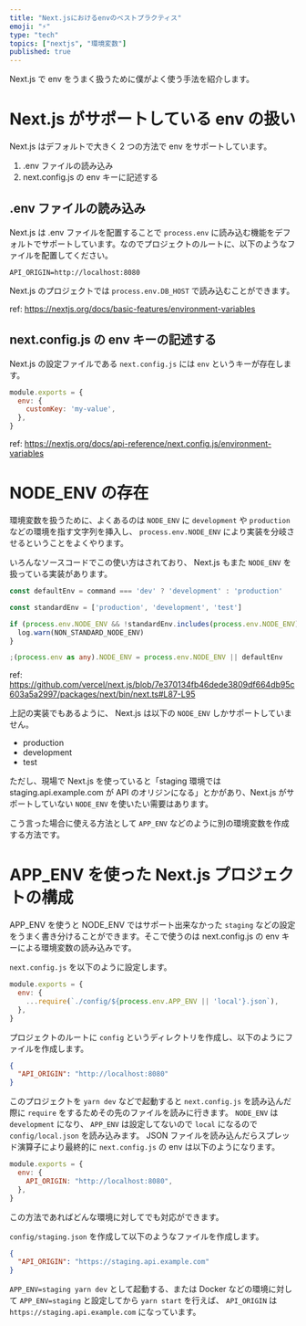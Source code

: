 ```yaml
---
title: "Next.jsにおけるenvのベストプラクティス"
emoji: "⚡️"
type: "tech"
topics: ["nextjs", "環境変数"]
published: true
---
```


Next.js で env をうまく扱うために僕がよく使う手法を紹介します。

# Next.js がサポートしている env の扱い

Next.js はデフォルトで大きく 2 つの方法で env をサポートしています。

1. .env ファイルの読み込み
2. next.config.js の env キーに記述する

## .env ファイルの読み込み

Next.js は .env ファイルを配置することで `process.env` に読み込む機能をデフォルトでサポートしています。なのでプロジェクトのルートに、以下のようなファイルを配置してください。

```env:.env
API_ORIGIN=http://localhost:8080
```

Next.js のプロジェクトでは `process.env.DB_HOST` で読み込むことができます。

ref: https://nextjs.org/docs/basic-features/environment-variables

## next.config.js の env キーの記述する

Next.js の設定ファイルである `next.config.js` には `env` というキーが存在します。

```js:next.config.js
module.exports = {
  env: {
    customKey: 'my-value',
  },
}
```

ref: https://nextjs.org/docs/api-reference/next.config.js/environment-variables

# NODE_ENV の存在

環境変数を扱うために、よくあるのは `NODE_ENV` に `development` や `production` などの環境を指す文字列を挿入し、 `process.env.NODE_ENV` により実装を分岐させるということをよくやります。

いろんなソースコードでこの使い方はされており、 Next.js もまた `NODE_ENV` を扱っている実装があります。

```ts:next.ts
const defaultEnv = command === 'dev' ? 'development' : 'production'

const standardEnv = ['production', 'development', 'test']

if (process.env.NODE_ENV && !standardEnv.includes(process.env.NODE_ENV)) {
  log.warn(NON_STANDARD_NODE_ENV)
}

;(process.env as any).NODE_ENV = process.env.NODE_ENV || defaultEnv
```

ref: https://github.com/vercel/next.js/blob/7e370134fb46dede3809df664db95c603a5a2997/packages/next/bin/next.ts#L87-L95

上記の実装でもあるように、 Next.js は以下の `NODE_ENV` しかサポートしていません。

- production
- development
- test

ただし、現場で Next.js を使っていると「staging 環境では staging.api.example.com が API のオリジンになる」とかがあり、Next.js がサポートしていない `NODE_ENV` を使いたい需要はあります。

こう言った場合に使える方法として `APP_ENV` などのように別の環境変数を作成する方法です。

# APP_ENV を使った Next.js プロジェクトの構成

APP_ENV を使うと NODE_ENV ではサポート出来なかった `staging` などの設定をうまく書き分けることができます。そこで使うのは next.config.js の env キーによる環境変数の読み込みです。

`next.config.js` を以下のように設定します。

```js:next.config.js
module.exports = {
  env: {
    ...require(`./config/${process.env.APP_ENV || 'local'}.json`),
  },
}
```

プロジェクトのルートに `config` というディレクトリを作成し、以下のようにファイルを作成します。

```json:config/local.json
{
  "API_ORIGIN": "http://localhost:8080"
}
```

このプロジェクトを `yarn dev` などで起動すると `next.config.js` を読み込んだ際に `require` をするためその先のファイルを読みに行きます。 `NODE_ENV` は `development` になり、 `APP_ENV` は設定してないので `local` になるので `config/local.json` を読み込みます。 JSON ファイルを読み込んだらスプレッド演算子により最終的に `next.config.js` の env は以下のようになります。

```js
module.exports = {
  env: {
    API_ORIGIN: "http://localhost:8080",
  },
}
```

この方法であればどんな環境に対してでも対応ができます。

`config/staging.json` を作成して以下のようなファイルを作成します。

```json:config/staging.json
{
  "API_ORIGIN": "https://staging.api.example.com"
}
```

`APP_ENV=staging yarn dev` として起動する、または Docker などの環境に対して `APP_ENV=staging` と設定してから `yarn start` を行えば、 `API_ORIGIN` は `https://staging.api.example.com` になっています。
